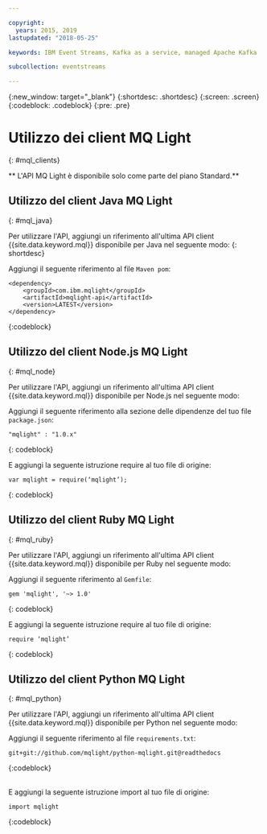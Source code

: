 ```yaml
---

copyright:
  years: 2015, 2019
lastupdated: "2018-05-25"

keywords: IBM Event Streams, Kafka as a service, managed Apache Kafka

subcollection: eventstreams

---
```


{:new_window: target="_blank"}
{:shortdesc: .shortdesc}
{:screen: .screen}
{:codeblock: .codeblock}
{:pre: .pre}

# Utilizzo dei client MQ Light
{: #mql_clients}

** L'API MQ Light è disponibile solo come parte del piano Standard.**
<br/>
## Utilizzo del client Java MQ Light
{: #mql_java}

Per utilizzare l'API, aggiungi un riferimento all'ultima API client {{site.data.keyword.mql}} disponibile per Java nel seguente modo:
{: shortdesc}

Aggiungi il seguente riferimento al file <code>Maven pom</code>:

```
<dependency>
    <groupId>com.ibm.mqlight</groupId>
    <artifactId>mqlight-api</artifactId>
    <version>LATEST</version>
</dependency>
```
{:codeblock}

<!-- 12/11/18: info was in eventstreams102.md, moved because of doc app changes -->

## Utilizzo del client Node.js MQ Light 
{: #mql_node}


Per utilizzare l'API, aggiungi un riferimento all'ultima API client {{site.data.keyword.mql}} disponibile per Node.js nel seguente modo:

Aggiungi il seguente riferimento alla sezione delle dipendenze del tuo file <code>package.json</code>:

<pre class="pre"><code>"mqlight" : "1.0.x"</code></pre>
{: codeblock}

E aggiungi la seguente istruzione require al tuo file di
origine:

<pre class="pre"><code>var mqlight = require(&lsquo;mqlight&rsquo;);</code></pre>
{: codeblock}

<!-- 14/11/18: info was in eventstreams103.md, moved because of doc app changes -->

## Utilizzo del client Ruby MQ Light
{: #mql_ruby}


Per utilizzare l'API, aggiungi un riferimento all'ultima API client {{site.data.keyword.mql}} disponibile per Ruby nel seguente modo:

Aggiungi il seguente riferimento al <code>Gemfile</code>:

```
gem 'mqlight', '~> 1.0'
```
{: codeblock}

E aggiungi la seguente istruzione require al tuo file di origine:

<pre class="pre"><code>require &lsquo;mqlight&rsquo;</code></pre>
{: codeblock}

<!-- 14/11/18: info was in eventstreams101.md, moved because of doc app changes -->

## Utilizzo del client Python MQ Light
{: #mql_python}

Per utilizzare l'API, aggiungi un riferimento all'ultima API client {{site.data.keyword.mql}} disponibile per Python nel seguente modo:

Aggiungi il seguente riferimento al file
<code>requirements.txt</code>:

```
git+git://github.com/mqlight/python-mqlight.git@readthedocs
```
{:codeblock}

<br>
E aggiungi la seguente istruzione import al tuo file di origine:

```
import mqlight
```
{:codeblock}
<!-- Comment from Andrew
Instructions for getting started, with links for more info
Simple send source and receive source in-line

-->
